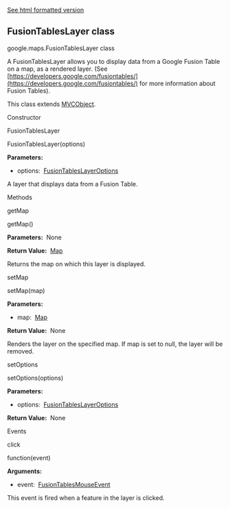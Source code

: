 [See html formatted version](https://huasofoundries.github.io/google-maps-documentation/FusionTablesLayer.html)


FusionTablesLayer class
-----------------------

google.maps.FusionTablesLayer class

A FusionTablesLayer allows you to display data from a Google Fusion Table on a map, as a rendered layer. (See [https://developers.google.com/fusiontables/](https://developers.google.com/fusiontables/) for more information about Fusion Tables).

This class extends [MVCObject](https://github.com/amenadiel/google-maps-documentation/blob/master/docs/MVCObject.md).

Constructor

FusionTablesLayer

FusionTablesLayer(options)

**Parameters:** 

*   options:  [FusionTablesLayerOptions](https://github.com/amenadiel/google-maps-documentation/blob/master/docs/FusionTablesLayerOptions.md)

A layer that displays data from a Fusion Table.

Methods

getMap

getMap()

**Parameters:**  None

**Return Value:**  [Map](https://github.com/amenadiel/google-maps-documentation/blob/master/docs/Map.md)

Returns the map on which this layer is displayed.

setMap

setMap(map)

**Parameters:** 

*   map:  [Map](https://github.com/amenadiel/google-maps-documentation/blob/master/docs/Map.md)

**Return Value:**  None

Renders the layer on the specified map. If map is set to null, the layer will be removed.

setOptions

setOptions(options)

**Parameters:** 

*   options:  [FusionTablesLayerOptions](https://github.com/amenadiel/google-maps-documentation/blob/master/docs/FusionTablesLayerOptions.md)

**Return Value:**  None

Events

click

function(event)

**Arguments:** 

*   event:  [FusionTablesMouseEvent](https://github.com/amenadiel/google-maps-documentation/blob/master/docs/FusionTablesMouseEvent.md)

This event is fired when a feature in the layer is clicked.